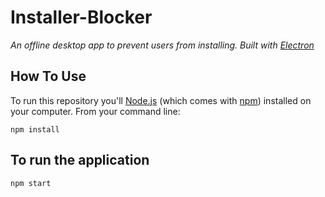 # Installer-Blocker

*An offline desktop app to prevent users from installing. Built with [Electron](https://github.com/atom/electron)*

## How To Use

To run this repository you'll [Node.js](https://nodejs.org/en/download/) (which comes with [npm](https://www.npmjs.com/)) installed on your computer. From your command line:

``npm install`` 

## To run the application

``npm start``
